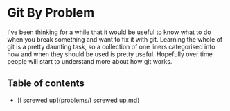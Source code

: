 # Git By Problem

I've been thinking for a while that it would be useful to know what to do when you break something and want to fix it with git. Learning the whole of git is a pretty daunting task, so a collection of one liners categorised into how and when they should be used is pretty useful. Hopefully over time people will start to understand more about how git works.

## Table of contents
* [I screwed up](problems/I screwed up.md)
